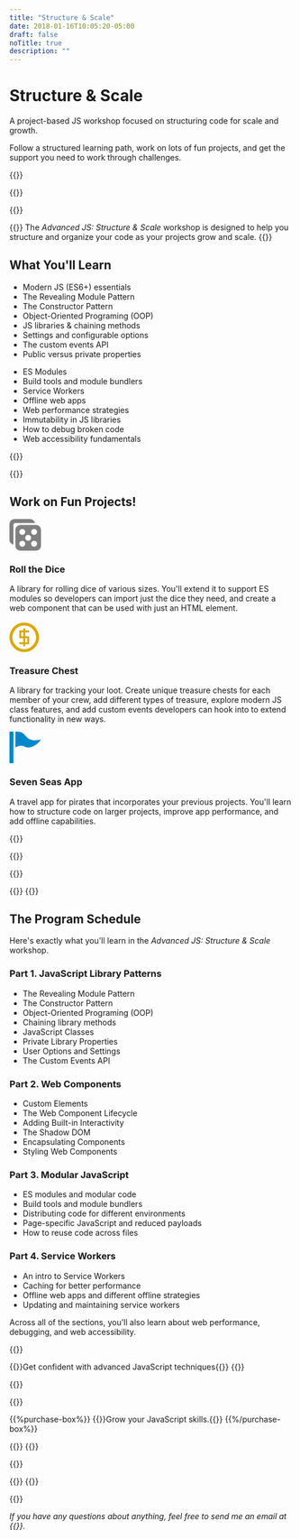 ```yaml
---
title: "Structure & Scale"
date: 2018-01-16T10:05:20-05:00
draft: false
noTitle: true
description: ""
---
```


<h1 class="no-padding-top no-margin-bottom h5 text-sans">Structure & Scale</h1>
<p class="text-xlarge margin-bottom-small text-serif">A project-based JS workshop focused on structuring code for scale and growth.</p>

<p><span class="text-large">Follow a structured learning path, work on lots of fun projects, and get the support you need to work through challenges.</span></p>

{{<cta for="academy">}}

{{<pricing-link>}}

{{<used-by>}}


{{<how-it-works video="652105251">}}
The _Advanced JS: Structure & Scale_ workshop is designed to help you structure and organize your code as your projects grow and scale.
{{</how-it-works>}}


## What You'll Learn

<div class="row margin-bottom-large">
	<div class="grid-half">
		<ul class="no-margin-bottom">
			<li>Modern JS (ES6+) essentials</li>
			<li>The Revealing Module Pattern</li>
			<li>The Constructor Pattern</li>
			<li>Object-Oriented Programing (OOP)</li>
			<li>JS libraries & chaining methods</li>
			<li>Settings and configurable options</li>
			<li>The custom events API</li>
			<li>Public versus private properties</li>
		</ul>
	</div>
	<div class="grid-half">
		<ul class="no-margin-bottom">
			<li>ES Modules</li>
			<li>Build tools and module bundlers</li>
			<li>Service Workers</li>
			<li>Offline web apps</li>
			<li>Web performance strategies</li>
			<li>Immutability in JS libraries</li>
			<li>How to debug broken&nbsp;code</li>
			<li>Web accessibility fundamentals</li>
		</ul>
	</div>
</div>

{{<formats>}}

{{<pricing-link>}}


## Work on Fun Projects!

<div class="row margin-top margin-bottom-large">
	<div class="grid-fifth margin-bottom-small text-center">
		<svg xmlns="http://www.w3.org/2000/svg" width="4em" height="4em" viewBox="0 0 16 16" aria-hidden="true"><path fill="#808080" d="M13.5 3h-8A2.507 2.507 0 0 0 3 5.5v8C3 14.875 4.125 16 5.5 16h8c1.375 0 2.5-1.125 2.5-2.5v-8C16 4.125 14.875 3 13.5 3zm-7 11a1.5 1.5 0 1 1 .001-3.001A1.5 1.5 0 0 1 6.5 14zm0-6a1.5 1.5 0 1 1 .001-3.001A1.5 1.5 0 0 1 6.5 8zm3 3a1.5 1.5 0 1 1 .001-3.001A1.5 1.5 0 0 1 9.5 11zm3 3a1.5 1.5 0 1 1 .001-3.001A1.5 1.5 0 0 1 12.5 14zm0-6a1.5 1.5 0 1 1 .001-3.001A1.5 1.5 0 0 1 12.5 8zm.449-6A2.509 2.509 0 0 0 10.5 0h-8A2.507 2.507 0 0 0 0 2.5v8c0 1.204.862 2.216 2 2.449V3c0-.55.45-1 1-1h9.949z"/></svg>
	</div>
	<div class="grid-four-fifths">
		<h3 class="h5 no-padding-top no-margin-bottom">Roll the Dice</h3>
		<p>A library for rolling dice of various sizes. You'll extend it to support ES modules so developers can import just the dice they need, and create a web component that can be used with just an HTML element.</p>
	</div>
</div>

<div class="row margin-bottom-large">
	<div class="grid-fifth margin-bottom-small text-center">
		<svg xmlns="http://www.w3.org/2000/svg" width="4em" height="4em" viewBox="0 0 16 16" aria-hidden="true"><path fill="#dba909" d="M7.5 1a7.5 7.5 0 1 0 0 15 7.5 7.5 0 0 0 0-15zm0 13.5a6 6 0 1 1 0-12 6 6 0 0 1 0 12zM8 8V6h2V5H8V4H7v1H5v4h2v2H5v1h2v1h1v-1h2V8H8zM7 8H6V6h1v2zm2 3H8V9h1v2z"/></svg>
	</div>
	<div class="grid-four-fifths">
		<h3 class="h5 no-padding-top no-margin-bottom">Treasure Chest</h3>
		<p>A library for tracking your loot. Create unique treasure chests for each member of your crew, add different types of treasure, explore modern JS class features, and add custom events developers can hook into to extend functionality in new ways.</p>
	</div>
</div>

<div class="row margin-bottom-large">
	<div class="grid-fifth margin-bottom-small text-center">
		<svg xmlns="http://www.w3.org/2000/svg" width="4em" height="4em" viewBox="0 0 16 16" aria-hidden="true"><path fill="#0088cc" d="M7.939 1.907C6.433.118 5.292 0 3 0v8c4.008-2 4.457.26 6.985.032C12.477 7.806 14.595 5.889 16 4c-3.98.92-5.983.376-8.061-2.093zM0 0h2v16H0z"/></svg>
	</div>
	<div class="grid-four-fifths">
		<h3 class="h5 no-padding-top no-margin-bottom">Seven Seas App</h3>
		<p>A travel app for pirates that incorporates your previous projects. You'll learn how to structure code on larger projects, improve app performance, and add offline capabilities.</p>
	</div>
</div>

{{<testimonials-projects>}}


{{<support>}}

{{<pricing-link>}}


{{<cta for="bonuses-academy">}}
{{<cta for="bonuses-list">}}


## The Program Schedule

Here's exactly what you'll learn in the _Advanced JS: Structure & Scale_ workshop.

<h3 class="no-padding-top h5">Part 1. JavaScript Library Patterns</h3>

- The Revealing Module Pattern
- The Constructor Pattern
- Object-Oriented Programing (OOP)
- Chaining library methods
- JavaScript Classes
- Private Library Properties
- User Options and Settings
- The Custom Events API

<h3 class="no-padding-top h5">Part 2. Web Components</h3>

- Custom Elements
- The Web Component Lifecycle
- Adding Built-in Interactivity
- The Shadow DOM
- Encapsulating Components
- Styling Web Components

<h3 class="no-padding-top h5">Part 3. Modular JavaScript</h3>

- ES modules and modular code
- Build tools and module bundlers
- Distributing code for different environments
- Page-specific JavaScript and reduced payloads
- How to reuse code across files

<h3 class="no-padding-top h5">Part 4. Service Workers</h3>

- An intro to Service Workers
- Caching for better performance
- Offline web apps and different offline strategies
- Updating and maintaining service workers

Across all of the sections, you'll also learn about web performance, debugging, and web&nbsp;accessibility.

{{<testimonials-schedule>}}


{{<benefits>}}Get confident with advanced JavaScript techniques{{</benefits>}}
{{<pricing-link>}}


{{<money-back>}}


{{<cta for="bio">}}


{{%purchase-box%}}
{{<purchase-link for="advanced">}}Grow your JavaScript skills.{{</purchase-link>}}
{{%/purchase-box%}}

{{<testimonials-purchase>}}
{{<pricing-link>}}

<div class="margin-bottom">
{{<faq>}}
</div>

{{<testimonials-not-ready>}}
{{<pricing-link>}}

{{<not-ready-yet>}}

*If you have any questions about anything, feel free to send me an email at {{<email>}}.*